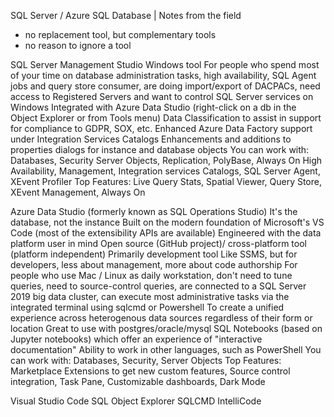 SQL Server / Azure SQL Database | Notes from the field

- no replacement tool, but complementary tools
- no reason to ignore a tool

SQL Server Management Studio
  Windows tool
  For people who 
    spend most of your time on database administration tasks, 
    high availability, 
    SQL Agent jobs and query store consumer, 
    are doing import/export of DACPACs, 
    need access to Registered Servers and want to control SQL Server services on Windows
  Integrated with Azure Data Studio (right-click on a db in the Object Explorer or from Tools menu)
  Data Classification to assist in support for compliance to GDPR, SOX, etc.
  Enhanced Azure Data Factory support under Integration Services Catalogs
  Enhancements and additions to properties dialogs for instance and database objects
  You can work with: 
    Databases, Security Server Objects, Replication, PolyBase, Always On High Availability, Management, Integration services Catalogs, SQL Server Agent, XEvent Profiler
  Top Features: 
    Live Query Stats, 
    Spatial Viewer, 
    Query Store, 
    XEvent Management, 
    Always On

Azure Data Studio (formerly known as SQL Operations Studio)
  It's the database, not the instance
  Built on the modern foundation of Microsoft's VS Code (most of the extensibility APIs are available)
  Engineered with the data platform user in mind
  Open source (GitHub project)/ cross-platform tool (platform independent)
  Primarily development tool
  Like SSMS, but for developers, less about management, more about code authorship
  For people who 
    use Mac / Linux as daily workstation, 
    don't need to tune queries, 
    need to source-control queries, 
    are connected to a SQL Server 2019 big data cluster, 
    can execute most administrative tasks via the integrated terminal using sqlcmd or Powershell
  To create a unified experience across heterogenous data sources regardless of their form or location
  Great to use with postgres/oracle/mysql
  SQL Notebooks (based on Jupyter notebooks) which offer an experience of "interactive documentation"
  Ability to work in other languages, such as PowerShell
  You can work with: 
    Databases, Security, Server Objects
  Top Features: 
    Marketplace Extensions to get new custom features, 
    Source control integration, 
    Task Pane, 
    Customizable dashboards, 
    Dark Mode


Visual Studio Code
  SQL Object Explorer
  SQLCMD
  IntelliCode
